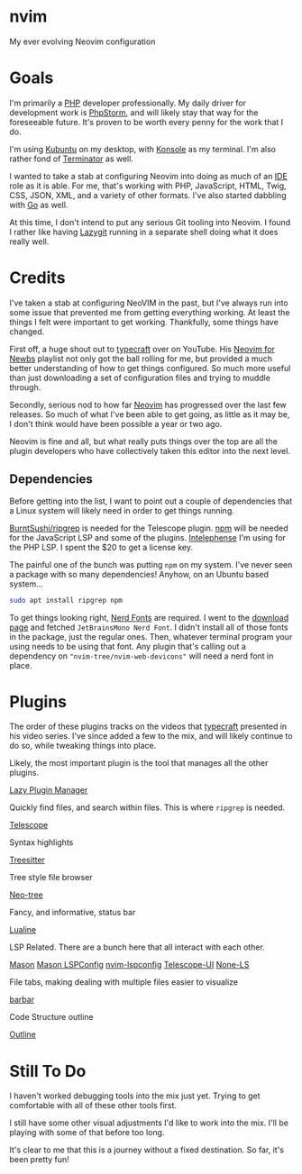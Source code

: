 # nvim
My ever evolving Neovim configuration
# Goals
I'm primarily a [PHP](https://www.php.net) developer professionally.  My daily driver for development work is [PhpStorm](https://www.jetbrains.com/phpstorm/), and will likely stay that way for the foreseeable future.  It's proven to be worth every penny for the work that I do.

I'm using [Kubuntu](https://kubuntu.org/) on my desktop, with [Konsole](https://konsole.kde.org/) as my terminal.  I'm also rather fond of [Terminator](https://gnome-terminator.org/) as well.

I wanted to take a stab at configuring Neovim into doing as much of an [IDE](https://en.wikipedia.org/wiki/Integrated_development_environment) role as it is able.  For me, that's working with PHP, JavaScript, HTML, Twig, CSS, JSON, XML, and a variety of other formats.  I've also started dabbling with [Go](https://go.dev/) as well.

At this time, I don't intend to put any serious Git tooling into Neovim.  I found I rather like having [Lazygit](https://github.com/jesseduffield/lazygit) running in a separate shell doing what it does really well.
# Credits
I've taken a stab at configuring NeoVIM in the past, but I've always run into some issue that prevented me from getting everything working.  At least the things I felt were important to get working.  Thankfully, some things have changed.

First off, a huge shout out to [typecraft](https://www.youtube.com/@typecraft_dev) over on YouTube.  His [Neovim for Newbs](https://www.youtube.com/playlist?list=PLsz00TDipIffreIaUNk64KxTIkQaGguqn) playlist not only got the ball rolling for me, but provided a much better understanding of how to get things configured.  So much more useful than just downloading a set of configuration files and trying to muddle through.

Secondly, serious nod to how far [Neovim](https://neovim.io/) has progressed over the last few releases.  So much of what I've been able to get going, as little as it may be, I don't think would have been possible a year or two ago.

Neovim is fine and all, but what really puts things over the top are all the plugin developers who have collectively taken this editor into the next level.
## Dependencies
Before getting into the list, I want to point out a couple of dependencies that a Linux system will likely need in order to get things running.

[BurntSushi/ripgrep](https://github.com/BurntSushi/ripgrep) is needed for the Telescope plugin.
[npm](https://www.npmjs.com/) will be needed for the JavaScript LSP and some of the plugins.
[Intelephense](https://intelephense.com/) I'm using for the PHP LSP.  I spent the $20 to get a license key.

The painful one of the bunch was putting `npm` on my system.  I've never seen a package with so many dependencies!  Anyhow, on an Ubuntu based system...
```bash
sudo apt install ripgrep npm
```

To get things looking right, [Nerd Fonts](https://www.nerdfonts.com/) are required.  I went to the [download page](https://www.nerdfonts.com/font-downloads) and fetched `JetBrainsMono Nerd Font`.  I didn't install all of those fonts in the package, just the regular ones.  Then, whatever terminal program your using needs to be using that font.  Any plugin that's calling out a dependency on `"nvim-tree/nvim-web-devicons"` will need a nerd font in place.
# Plugins
The order of these plugins tracks on the videos that [typecraft](https://www.youtube.com/playlist?list=PLsz00TDipIffreIaUNk64KxTIkQaGguqn) presented in his video series.  I've since added a few to the mix, and will likely continue to do so, while tweaking things into place.

Likely, the most important plugin is the tool that manages all the other plugins.

[Lazy Plugin Manager](https://github.com/folke/lazy.nvim)

Quickly find files, and search within files.  This is where `ripgrep` is needed.

[Telescope](https://github.com/nvim-telescope/telescope.nvim)

Syntax highlights

[Treesitter](https://github.com/nvim-treesitter/nvim-treesitter)

Tree style file browser

[Neo-tree](https://github.com/nvim-neo-tree/neo-tree.nvim)

Fancy, and informative, status bar

[Lualine](https://github.com/nvim-lualine/lualine.nvim)

LSP Related.  There are a bunch here that all interact with each other.

[Mason](https://github.com/williamboman/mason.nvim)
[Mason LSPConfig](https://github.com/williamboman/mason-lspconfig.nvim)
[nvim-lspconfig](https://github.com/neovim/nvim-lspconfig)
[Telescope-UI](https://github.com/nvim-telescope/telescope-ui-select.nvim)
[None-LS](https://github.com/nvimtools/none-ls.nvim)

File tabs, making dealing with multiple files easier to visualize

[barbar](https://github.com/romgrk/barbar.nvim)

Code Structure outline

[Outline](https://github.com/hedyhli/outline.nvim)

# Still To Do
I haven't worked debugging tools into the mix just yet.  Trying to get comfortable with all of these other tools first.

I still have some other visual adjustments I'd like to work into the mix.  I'll be playing with some of that before too long.

It's clear to me that this is a journey without a fixed destination.  So far, it's been pretty fun!
